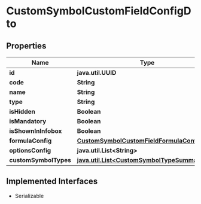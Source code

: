 

# CustomSymbolCustomFieldConfigDto


## Properties

Name | Type | Description | Notes
------------ | ------------- | ------------- | -------------
**id** | **java.util.UUID** |  |  [optional]
**code** | **String** |  |  [optional]
**name** | **String** |  |  [optional]
**type** | **String** |  |  [optional]
**isHidden** | **Boolean** |  |  [optional]
**isMandatory** | **Boolean** |  |  [optional]
**isShownInInfobox** | **Boolean** |  |  [optional]
**formulaConfig** | [**CustomSymbolCustomFieldFormulaConfigDto**](CustomSymbolCustomFieldFormulaConfigDto.md) |  |  [optional]
**optionsConfig** | **java.util.List&lt;String&gt;** |  |  [optional]
**customSymbolTypes** | [**java.util.List&lt;CustomSymbolTypeSummaryDto&gt;**](CustomSymbolTypeSummaryDto.md) |  |  [optional]


## Implemented Interfaces

* Serializable



